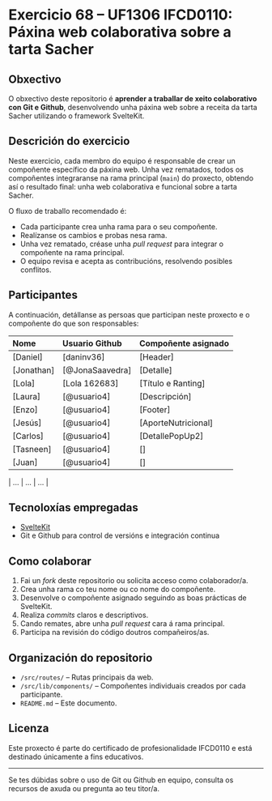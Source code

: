 # Exercicio 68 – UF1306 IFCD0110: Páxina web colaborativa sobre a tarta Sacher

## Obxectivo

O obxectivo deste repositorio é **aprender a traballar de xeito colaborativo con Git e Github**, desenvolvendo unha páxina web sobre a receita da tarta Sacher utilizando o framework SvelteKit.

## Descrición do exercicio

Neste exercicio, cada membro do equipo é responsable de crear un compoñente específico da páxina web. Unha vez rematados, todos os compoñentes integraranse na rama principal (`main`) do proxecto, obtendo así o resultado final: unha web colaborativa e funcional sobre a tarta Sacher.

O fluxo de traballo recomendado é:

- Cada participante crea unha rama para o seu compoñente.
- Realízanse os cambios e probas nesa rama.
- Unha vez rematado, créase unha *pull request* para integrar o compoñente na rama principal.
- O equipo revisa e acepta as contribucións, resolvendo posibles conflitos.


## Participantes

A continuación, detállanse as persoas que participan neste proxecto e o compoñente do que son responsables:


| Nome | Usuario Github | Compoñente asignado |
| :-- | :-- | :-- |
| [Daniel] | [daninv36] | [Header] |
| [Jonathan] | [@JonaSaavedra] | [Detalle] |
| [Lola] | [Lola 162683] | [Título e Ranting] |
| [Laura] | [@usuario4] | [Descripción] |
| [Enzo] | [@usuario4] | [Footer] |
| [Jesús] | [@usuario4] | [AporteNutricional] |
| [Carlos] | [@usuario4] | [DetallePopUp2] |
| [Tasneen] | [@usuario4] | [] |
| [Juan] | [@usuario4] | [] |




| ... | ... | ... |


## Tecnoloxías empregadas

- [SvelteKit](https://kit.svelte.dev/)
- Git e Github para control de versións e integración continua


## Como colaborar

1. Fai un *fork* deste repositorio ou solicita acceso como colaborador/a.
2. Crea unha rama co teu nome ou co nome do compoñente.
3. Desenvolve o compoñente asignado seguindo as boas prácticas de SvelteKit.
4. Realiza *commits* claros e descriptivos.
5. Cando remates, abre unha *pull request* cara á rama principal.
6. Participa na revisión do código doutros compañeiros/as.

## Organización do repositorio

- `/src/routes/` – Rutas principais da web.
- `/src/lib/components/` – Compoñentes individuais creados por cada participante.
- `README.md` – Este documento.


## Licenza

Este proxecto é parte do certificado de profesionalidade IFCD0110 e está destinado únicamente a fins educativos.

---

Se tes dúbidas sobre o uso de Git ou Github en equipo, consulta os recursos de axuda ou pregunta ao teu titor/a.
